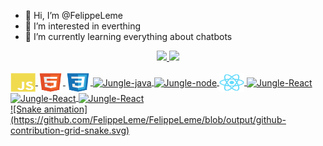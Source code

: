 - 👋 Hi, I’m @FelippeLeme
- 👀 I’m interested in everthing
- 🌱 I’m currently learning everything about chatbots



<div align="center">
  <a href="https://github.com/FelippeLeme">
  <img height="180em" src="https://github-readme-stats.vercel.app/api?username=FelippeLeme&show_icons=true&theme=dracula&include_all_commits=true&count_private=true"/>
  <img height="180em" src="https://github-readme-stats.vercel.app/api/top-langs/?username=FelippeLeme&layout=compact&langs_count=7&theme=dracula"/>
</div>
  
 <div style="display: inline_block"><br>
  <img align="center" alt="Jungle-Js" height="30" width="40" src="https://raw.githubusercontent.com/devicons/devicon/master/icons/javascript/javascript-plain.svg">
  <img align="center" alt="Jungle-HTML" height="30" width="40" src="https://raw.githubusercontent.com/devicons/devicon/master/icons/html5/html5-original.svg">
  <img align="center" alt="Jungle-CSS" height="30" width="40" src="https://raw.githubusercontent.com/devicons/devicon/master/icons/css3/css3-original.svg">
  <img align="center" alt="Jungle-java" height="30" width="40" src="https://cdn.jsdelivr.net/gh/devicons/devicon/icons/java/java-original.svg">
  <img align="center" alt="Jungle-node" height="30" width="40" src="https://cdn.jsdelivr.net/gh/devicons/devicon/icons/nodejs/nodejs-original.svg">
  <img align="center" alt="Jungle-React" height="30" width="40" src="https://raw.githubusercontent.com/devicons/devicon/master/icons/react/react-original.svg">
  <img align="center" alt="Jungle-React" height="30" width="40" src="https://cdn.jsdelivr.net/gh/devicons/devicon/icons/webpack/webpack-original.svg">
  <img align="center" alt="Jungle-React" height="30" width="40" src="https://cdn.jsdelivr.net/gh/devicons/devicon/icons/gulp/gulp-plain.svg">
  <img align="center" alt="Jungle-React" height="30" width="40" src="https://cdn.jsdelivr.net/gh/devicons/devicon/icons/sass/sass-original.svg">
</div>
  
  <div>
   ![Snake animation](https://github.com/FelippeLeme/FelippeLeme/blob/output/github-contribution-grid-snake.svg)
  </div>

<!---
FelippeLeme/FelippeLeme is a ✨ special ✨ repository because its `README.md` (this file) appears on your GitHub profile.
You can click the Preview link to take a look at your changes.
--->
